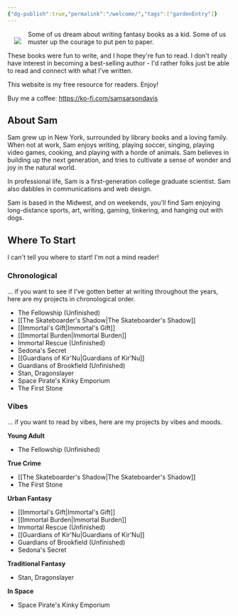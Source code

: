 ```yaml
---
{"dg-publish":true,"permalink":"/welcome/","tags":["gardenEntry"]}
---
```


<img src="https://nonbeenary.com/sam-sarson-davis.jpg" style="float: left; max-width: 200px; padding: 15px;">Some of us dream about writing fantasy books as a kid. Some of us muster up the courage to put pen to paper.

These books were fun to write, and I hope they're fun to read. I don't really have interest in becoming a best-selling author - I'd rather folks just be able to read and connect with what I've written. 

This website is my free resource for readers. Enjoy!

Buy me a coffee: https://ko-fi.com/samsarsondavis

## About Sam
Sam grew up in New York, surrounded by library books and a loving family. When not at work, Sam enjoys writing, playing soccer, singing, playing video games, cooking, and playing with a horde of animals. Sam believes in building up the next generation, and tries to cultivate a sense of wonder and joy in the natural world. 

In  professional life, Sam is a first-generation college graduate scientist. Sam also dabbles in communications and web design. 

Sam is based in the Midwest, and on weekends, you'll find Sam enjoying long-distance sports, art, writing, gaming, tinkering, and hanging out with dogs.

## Where To Start
I can't tell you where to start! I'm not a mind reader! 

### Chronological
... if you want to see if I've gotten better at writing throughout the years, here are my projects in chronological order.
 - The Fellowship (Unfinished)
 - [[The Skateboarder's Shadow\|The Skateboarder's Shadow]]
 - [[Immortal's Gift\|Immortal's Gift]]
 - [[Immortal Burden\|Immortal Burden]]
 - Immortal Rescue (Unfinished)
 - Sedona's Secret
 - [[Guardians of Kir'Nu\|Guardians of Kir'Nu]]
 - Guardians of Brookfield (Unfinished)
 - Stan, Dragonslayer
 - Space Pirate's Kinky Emporium
 - The First Stone

### Vibes
... if you want to read by vibes, here are my projects by vibes and moods.

**Young Adult**
- The Fellowship (Unfinished)

**True Crime**
 - [[The Skateboarder's Shadow\|The Skateboarder's Shadow]]
 - The First Stone

**Urban Fantasy**
 - [[Immortal's Gift\|Immortal's Gift]]
 - [[Immortal Burden\|Immortal Burden]]
 - Immortal Rescue (Unfinished)
 - [[Guardians of Kir'Nu\|Guardians of Kir'Nu]]
 - Guardians of Brookfield (Unfinished)
 - Sedona's Secret

**Traditional Fantasy**
 - Stan, Dragonslayer

**In Space**
- Space Pirate's Kinky Emporium